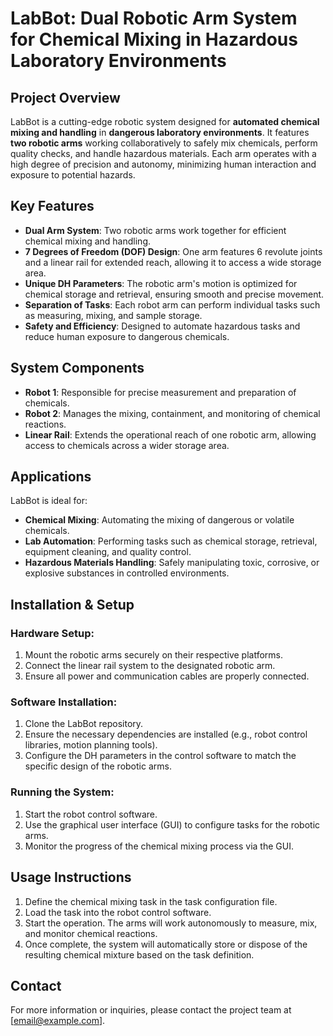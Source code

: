 # LabBot: Dual Robotic Arm System for Chemical Mixing in Hazardous Laboratory Environments

## Project Overview
LabBot is a cutting-edge robotic system designed for **automated chemical mixing and handling** in **dangerous laboratory environments**. It features **two robotic arms** working collaboratively to safely mix chemicals, perform quality checks, and handle hazardous materials. Each arm operates with a high degree of precision and autonomy, minimizing human interaction and exposure to potential hazards.

## Key Features
- **Dual Arm System**: Two robotic arms work together for efficient chemical mixing and handling.
- **7 Degrees of Freedom (DOF) Design**: One arm features 6 revolute joints and a linear rail for extended reach, allowing it to access a wide storage area.
- **Unique DH Parameters**: The robotic arm's motion is optimized for chemical storage and retrieval, ensuring smooth and precise movement.
- **Separation of Tasks**: Each robot arm can perform individual tasks such as measuring, mixing, and sample storage.
- **Safety and Efficiency**: Designed to automate hazardous tasks and reduce human exposure to dangerous chemicals.

## System Components
- **Robot 1**: Responsible for precise measurement and preparation of chemicals.
- **Robot 2**: Manages the mixing, containment, and monitoring of chemical reactions.
- **Linear Rail**: Extends the operational reach of one robotic arm, allowing access to chemicals across a wider storage area.

## Applications
LabBot is ideal for:
- **Chemical Mixing**: Automating the mixing of dangerous or volatile chemicals.
- **Lab Automation**: Performing tasks such as chemical storage, retrieval, equipment cleaning, and quality control.
- **Hazardous Materials Handling**: Safely manipulating toxic, corrosive, or explosive substances in controlled environments.

## Installation & Setup

### Hardware Setup:
1. Mount the robotic arms securely on their respective platforms.
2. Connect the linear rail system to the designated robotic arm.
3. Ensure all power and communication cables are properly connected.

### Software Installation:
1. Clone the LabBot repository.
2. Ensure the necessary dependencies are installed (e.g., robot control libraries, motion planning tools).
3. Configure the DH parameters in the control software to match the specific design of the robotic arms.

### Running the System:
1. Start the robot control software.
2. Use the graphical user interface (GUI) to configure tasks for the robotic arms.
3. Monitor the progress of the chemical mixing process via the GUI.

## Usage Instructions
1. Define the chemical mixing task in the task configuration file.
2. Load the task into the robot control software.
3. Start the operation. The arms will work autonomously to measure, mix, and monitor chemical reactions.
4. Once complete, the system will automatically store or dispose of the resulting chemical mixture based on the task definition.

## Contact
For more information or inquiries, please contact the project team at [email@example.com].
